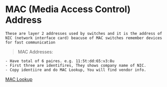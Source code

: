 
# MAC (Media Access Control) Address

`These are layer 2 addresses used by switches and it is the address of NIC (network interface card) beacuse of MAC switches remember devices for fast communication`

> MAC Addresses:

	- Have total of 6 paires. e.g. 11:5t:dd:65:v3:8u
	- First three are identifires, They shows company name of NIC.
	- Copy identiire and do MAC Lookup, You will find vendor info.

[MAC Lookup](https://dnschecker.org/mac-lookup.php?query=d8-9c-67)

